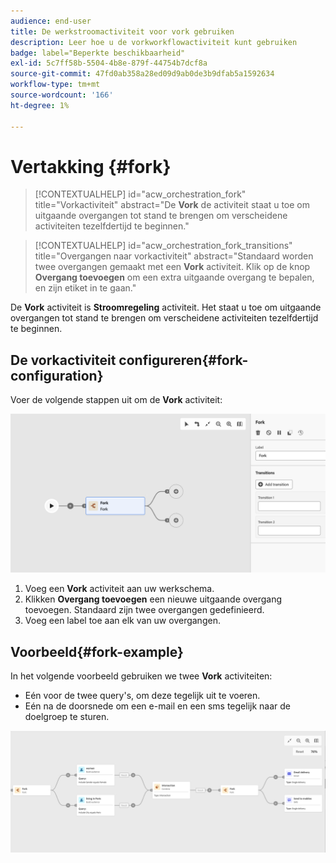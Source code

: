 ```yaml
---
audience: end-user
title: De werkstroomactiviteit voor vork gebruiken
description: Leer hoe u de vorkworkflowactiviteit kunt gebruiken
badge: label="Beperkte beschikbaarheid"
exl-id: 5c7ff58b-5504-4b8e-879f-44754b7dcf8a
source-git-commit: 47fd0ab358a28ed09d9ab0de3b9dfab5a1592634
workflow-type: tm+mt
source-wordcount: '166'
ht-degree: 1%

---
```


# Vertakking {#fork}

>[!CONTEXTUALHELP]
>id="acw_orchestration_fork"
>title="Vorkactiviteit"
>abstract="De **Vork** de activiteit staat u toe om uitgaande overgangen tot stand te brengen om verscheidene activiteiten tezelfdertijd te beginnen."


>[!CONTEXTUALHELP]
>id="acw_orchestration_fork_transitions"
>title="Overgangen naar vorkactiviteit"
>abstract="Standaard worden twee overgangen gemaakt met een **Vork** activiteit. Klik op de knop **Overgang toevoegen** om een extra uitgaande overgang te bepalen, en zijn etiket in te gaan."

De **Vork** activiteit is **Stroomregeling** activiteit. Het staat u toe om uitgaande overgangen tot stand te brengen om verscheidene activiteiten tezelfdertijd te beginnen.

## De vorkactiviteit configureren{#fork-configuration}

Voer de volgende stappen uit om de **Vork** activiteit:

![](../assets/workflow-fork.png)

1. Voeg een **Vork** activiteit aan uw werkschema.
1. Klikken **Overgang toevoegen** een nieuwe uitgaande overgang toevoegen. Standaard zijn twee overgangen gedefinieerd.
1. Voeg een label toe aan elk van uw overgangen.

## Voorbeeld{#fork-example}

In het volgende voorbeeld gebruiken we twee **Vork** activiteiten:

* Eén voor de twee query&#39;s, om deze tegelijk uit te voeren.
* Eén na de doorsnede om een e-mail en een sms tegelijk naar de doelgroep te sturen.

![](../assets/workflow-fork-example.png)
